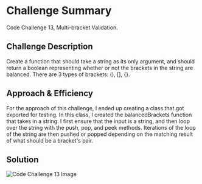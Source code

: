 # Challenge Summary
Code Challenge 13, Multi-bracket Validation.

## Challenge Description
Create a function that should take a string as its only argument, and should return a boolean representing whether or not the brackets in the string are balanced. There are 3 types of brackets: (), [], {}.

## Approach & Efficiency
For the approach of this challenge, I ended up creating a class that got exported for testing. In this class, I created the balancedBrackets function that takes in a string. I first ensure that the input is a string, and then loop over the string with the push, pop, and peek methods. Iterations of the loop of the string are then pushed or popped depending on the matching result of what should be a bracket's pair.

## Solution
![Code Challenge 13 Image]('../assets/balanced-brackets-uml.jpg')
